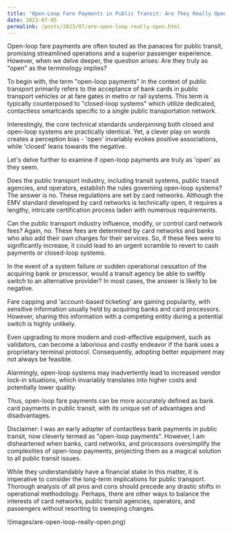 ```yaml
---
title: 'Open-Loop Fare Payments in Public Transit: Are They Really Open?'
date: 2023-07-05
permalink: /posts/2023/07/are-open-loop-really-open.html
---
```


Open-loop fare payments are often touted as the panacea for public transit, promising streamlined operations and a superior passenger experience. However, when we delve deeper, the question arises: Are they truly as "open" as the terminology implies?

To begin with, the term "open-loop payments" in the context of public transport primarily refers to the acceptance of bank cards in public transport vehicles or at fare gates in metro or rail systems. This term is typically counterposed to "closed-loop systems" which utilize dedicated, contactless smartcards specific to a single public transportation network.

Interestingly, the core technical standards underpinning both closed and open-loop systems are practically identical. Yet, a clever play on words creates a perception bias - 'open' invariably evokes positive associations, while 'closed' leans towards the negative.

Let's delve further to examine if open-loop payments are truly as 'open' as they seem.

Does the public transport industry, including transit systems, public transit agencies, and operators, establish the rules governing open-loop systems? The answer is no. These regulations are set by card networks. Although the EMV standard developed by card networks is technically open, it requires a lengthy, intricate certification process laden with numerous requirements.

Can the public transport industry influence, modify, or control card network fees? Again, no. These fees are determined by card networks and banks who also add their own charges for their services. So, if these fees were to significantly increase, it could lead to an urgent scramble to revert to cash payments or closed-loop systems.

In the event of a system failure or sudden operational cessation of the acquiring bank or processor, would a transit agency be able to swiftly switch to an alternative provider? In most cases, the answer is likely to be negative.

Fare capping and 'account-based ticketing' are gaining popularity, with sensitive information usually held by acquiring banks and card processors. However, sharing this information with a competing entity during a potential switch is highly unlikely.

Even upgrading to more modern and cost-effective equipment, such as validators, can become a laborious and costly endeavor if the bank uses a proprietary terminal protocol. Consequently, adopting better equipment may not always be feasible.

Alarmingly, open-loop systems may inadvertently lead to increased vendor lock-in situations, which invariably translates into higher costs and potentially lower quality.

Thus, open-loop fare payments can be more accurately defined as bank card payments in public transit, with its unique set of advantages and disadvantages.

Disclaimer: I was an early adopter of contactless bank payments in public transit, now cleverly termed as "open-loop payments". However, I am disheartened when banks, card networks, and processors oversimplify the complexities of open-loop payments, projecting them as a magical solution to all public transit issues.

While they understandably have a financial stake in this matter, it is imperative to consider the long-term implications for public transport. Thorough analysis of all pros and cons should precede any drastic shifts in operational methodology. Perhaps, there are other ways to balance the interests of card networks, public transit agencies, operators, and passengers without resorting to sweeping changes.

!(images/are-open-loop-really-open.png)